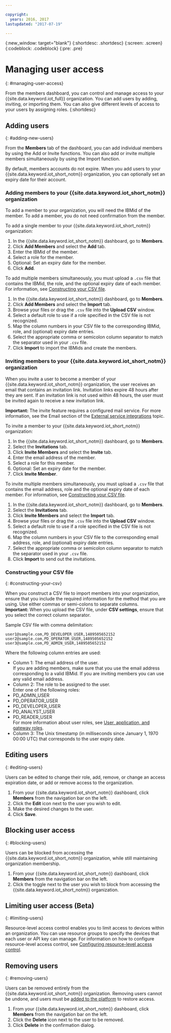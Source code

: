 ```yaml
---

copyright:
  years: 2016, 2017
lastupdated: "2017-07-19"

---
```


{:new_window: target="blank"}
{:shortdesc: .shortdesc}
{:screen: .screen}
{:codeblock: .codeblock}
{:pre: .pre}

# Managing user access
{: #managing-user-access}

From the members dashboard, you can control and manage access to your {{site.data.keyword.iot_full}} organization. You can add users by adding, inviting<!--, registering-->, or importing them. You can also give different levels of access to your users by assigning roles.
{:shortdesc}

## Adding users
{: #adding-new-users}

From the **Members** tab of the dashboard, you can add individual members by using the <!--Add, Invite, or Register--> Add or Invite functions. You can also <!--add, invite, or register-->add or invite multiple members simultaneously by using the Import function.

By default, members accounts do not expire. When you add users to your {{site.data.keyword.iot_short_notm}} organization, you can optionally set an expiry date for their account.

### Adding members to your {{site.data.keyword.iot_short_notm}} organization

To add a member to your organization, you will need the IBMid of the member. To add a member, you do not need confirmation from the member.

To add a single member to your {{site.data.keyword.iot_short_notm}} organization:
1. In the {{site.data.keyword.iot_short_notm}} dashboard, go to **Members**.
2. Click **Add Members** and select the **Add** tab.
3. Enter the IBMid of the member.
4. Select a role for the member.
5. Optional: Set an expiry date for the member.
6. Click **Add**.

To add multiple members simultaneously, you must upload a `.csv` file that contains the IBMid, the role, and the optional expiry date of each member. For information, see [Constructing your CSV file](#constructing-your-csv).
1. In the {{site.data.keyword.iot_short_notm}} dashboard, go to **Members**.
2. Click **Add Members** and select the **Import** tab.
3. Browse your files or drag the `.csv` file into the **Upload CSV** window.
4. Select a default role to use if a role specified in the CSV file is not recognized.
5. Map the column numbers in your CSV file to the corresponding IBMid, role, and (optional) expiry date entries.
6. Select the appropriate comma or semicolon column separator to match the separator used in your `.csv` file.
7. Click **Import** to import the IBMids and create the members.


### Inviting members to your {{site.data.keyword.iot_short_notm}} organization

When you invite a user to become a member of your {{site.data.keyword.iot_short_notm}} organization, the user receives an email that contains an invitation link. Invitation links expire 48 hours after they are sent. If an invitation link is not used within 48 hours, the user must be invited again to receive a new invitation link.

**Important:** The invite feature requires a configured mail service. For more information, see the Email section of the [External service integrations](reference/extensions/index.html#email) topic.

To invite a member to your {{site.data.keyword.iot_short_notm}} organization:
1. In the {{site.data.keyword.iot_short_notm}} dashboard, go to **Members**.
2. Select the **Invitations** tab.
2. Click **Invite Members** and select the **Invite** tab.
3. Enter the email address of the member.
4. Select a role for this member.
5. Optional: Set an expiry date for the member.
6. Click **Invite Member**.

To invite multiple members simultaneously, you must upload a `.csv` file that contains the email address, role and the optional expiry date of each member. For information, see [Constructing your CSV file](#constructing-your-csv).
1. In the {{site.data.keyword.iot_short_notm}} dashboard, go to **Members**.
2. Select the **Invitations** tab.
2. Click **Invite Members** and select the **Import** tab.
3. Browse your files or drag the `.csv` file into the **Upload CSV** window.
4. Select a default role to use if a role specified in the CSV file is not recognized.
5. Map the column numbers in your CSV file to the corresponding email address, role, and (optional) expiry date entries.
6. Select the appropriate comma or semicolon column separator to match the separator used in your `.csv` file.
7. Click **Import** to send out the invitations.

<!-- ### Registering a member with your {{site.data.keyword.iot_short_notm}} organization

If your organization is using {{site.data.keyword.Bluemix_notm}} {{site.data.keyword.ssoshort}}, you can add individual members to your organization by registering them, which does not require an IBMid.

To register a member with your {{site.data.keyword.iot_short_notm}} organization:
1. In the {{site.data.keyword.iot_short_notm}} dashboard, go to **Members**.
2. Select the **Invitations** tab.
2. Click **Invite Members** and select **Invite**.
3. Enter the email address of the member.
4. Select a role for this member.
5. Enter the subject, realm name, and issuer.
   **Important:** Ensure that the `Subject`, `Realm Name`, and `Issuer` fields comply with the OpenID Connect recommendations and standards. For more information, see the [OpenID Connect ![External link icon](../../icons/launch-glyph.svg "External link icon")](http://openid.net/connect/){: new_window} website.
6. Optional: Set an expiry date for the member.
7. Click **Register Member**.

To register multiple members simultaneously, you must upload a CSV (`.csv`) file that contains the email address, role, subject, realm name, issuer, and the optional expiry date of each member.
1. In the {{site.data.keyword.iot_short_notm}} dashboard, go to **Access**.
2. Click **Add Member** and select **Import**.
3. Click **Bulk Register**.
4. Select a default role and ensure that the column numbers on your CSV file match the column numbers in the CSV settings.
5. Ensure the column separator in your CSV file matches the column separator in the CSV settings.
6. Click **Browse your files** or drag the CSV file into the **Upload CSV** window. -->

### Constructing your CSV file
{: #constructing-your-csv}

When you construct a CSV file to import members into your organization, ensure that you include the required information for the method that you are using. Use either commas or semi-colons to separate columns.  
**Important:** When you upload the CSV file, under **CSV settings**, ensure that you select the correct column separator.

Sample CSV file with comma delimitation:  
```
user1@sample.com,PD_DEVELOPER_USER,1489505652152
user2@sample.com,PD_OPERATOR_USER,1489505652152
user3@sample.com,PD_ADMIN_USER,1489505652152
```

Where the following column entries are used:  
- Column 1: The email address of the user.  
If you are adding members, make sure that you use the email address corresponding to a valid IBMid. If you are inviting members you can use any valid email address.
- Column 2: The role to be assigned to the user.  
Enter one of the following roles:
 - PD_ADMIN_USER
 - PD_OPERATOR_USER
 - PD_DEVELOPER_USER
 - PD_ANALYST_USER
 - PD_READER_USER  
 For more information about user roles, see [User, application, and gateway roles](roles_index.html#user_roles).
- Column 3: The Unix timestamp (in milliseconds since January 1, 1970 00:00 UTC) that corresponds to the user expiry date.

## Editing users
{: #editing-users}

Users can be edited to change their role, add, remove, or change an access expiration date, or add or remove access to the organization.

1. From your {{site.data.keyword.iot_short_notm}} dashboard, click **Members** from the navigation bar on the left.
2. Click the **Edit** icon next to the user you wish to edit.
3. Make the desired changes to the user.
4. Click **Save**.

## Blocking user access
{: #blocking-users}

Users can be blocked from accessing the {{site.data.keyword.iot_short_notm}} organization, while still maintaining organization membership.

1. From your {{site.data.keyword.iot_short_notm}} dashboard, click **Members** from the navigation bar on the left.
2. Click the toggle next to the user you wish to block from accessing the {{site.data.keyword.iot_short_notm}} organization.

## Limiting user access (Beta)
{: #limiting-users}

Resource-level access control enables you to limit access to devices within an organization. You can use resource groups to specify the devices that each user or API key can manage. For information on how to configure resource-level access control, see [Configuring resource-level access control](reference/rlac.html#configure_RLAC).

## Removing users
{: #removing-users}

Users can be removed entirely from the {{site.data.keyword.iot_short_notm}} organization. Removing users cannot be undone, and users must be [added to the platform](#adding-new-users) to restore access.

1. From your {{site.data.keyword.iot_short_notm}} dashboard, click **Members** from the navigation bar on the left.
2. Click the **Delete** icon next to the user to be removed.
3. Click **Delete** in the confirmation dialog.
